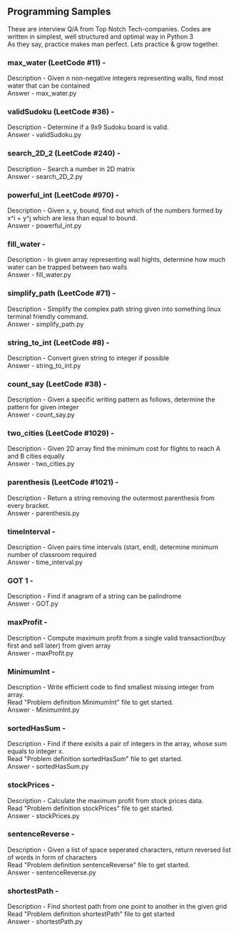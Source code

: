 ## Programming Samples
These are interview Q/A from Top Notch Tech-companies. Codes are written in simplest, well structured and optimal way in Python 3</br>
As they say, practice makes man perfect. Lets practice & grow together.

### max_water (LeetCode #11) -
Description - Given n non-negative integers representing walls, find most water that can be contained</br>
Answer - max_water.py

### validSudoku (LeetCode #36) -
Description - Determine if a 9x9 Sudoku board is valid.</br>
Answer - validSudoku.py

### search_2D_2 (LeetCode #240) -
Description - Search a number in 2D matrix</br>
Answer - search_2D_2.py

### powerful_int (LeetCode #970) -
Description - Given x, y, bound, find out which of the numbers formed by x^i + y^j which are less than equal to bound.</br>
Answer - powerful_int.py

### fill_water -
Description - In given array representing wall hights, determine how much water can be trapped between two walls</br>
Answer - fill_water.py

### simplify_path (LeetCode #71) -
Description - Simplify the complex path string given into something linux terminal friendly command.</br>
Answer - simplify_path.py

### string_to_int (LeetCode #8) -
Description - Convert given string to integer if possible</br>
Answer - string_to_int.py

### count_say (LeetCode #38) -
Description - Given a specific writing pattern as follows, determine the pattern for given integer</br>
Answer - count_say.py

### two_cities (LeetCode #1029) -
Description - Given 2D array find the minimum cost for flights to reach A and B cities equally</br>
Answer - two_cities.py

### parenthesis (LeetCode #1021) -
Description - Return a string removing the outermost parenthesis from every bracket.</br>
Answer - parenthesis.py

### timeInterval -
Description - Given pairs time intervals (start, end), determine minimum number of classroom required </br>
Answer - time_interval.py

### GOT 1 -
Description - Find if anagram of a string can be palindrome</br>
Answer - GOT.py

### maxProfit -
Description - Compute maximum profit from a single valid transaction(buy first and sell later) from given array</br>
Answer - maxProfit.py

### MinimumInt -
Description - Write efficient code to find smallest missing integer from array.</br>
Read "Problem definition MinimumInt" file to get started.</br>
Answer - MinimumInt.py

### sortedHasSum -
Description - Find if there exisits a pair of integers in the array, whose sum equals to integer x.</br>
Read "Problem definition sortedHasSum" file to get started.</br>
Answer - sortedHasSum.py

### stockPrices -
Description - Calculate the maximum profit from stock prices data.</br>
Read "Problem definition stockPrices" file to get started.</br>
Answer - stockPrices.py

### sentenceReverse -
Description - Given a list of space seperated characters, return reversed list of words in form of characters<br>
Read "Problem definition sentenceReverse" file to get started.</br>
Answer - sentenceReverse.py

### shortestPath -
Description - Find shortest path from one point to another in the given grid<br>
Read "Problem definition shortestPath" file to get started</br>
Answer - shortestPath.py
